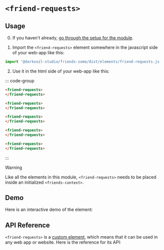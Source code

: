 # `<friend-requests>`

## Usage

0. If you haven't already, [go through the setup for the module](/setup).

1. Import the `<friend-requests>` element somewhere in the javascript side of your web-app like this:

```js
import '@darksoil-studio/friends-zome/dist/elements/friend-requests.js'
```

2. Use it in the html side of your web-app like this:


::: code-group
```html [Lit]
<friend-requests>
</friend-requests>
```

```html [React]
<friend-requests>
</friend-requests>
```

```html [Angular]
<friend-requests>
</friend-requests>
```

```html [Vue]
<friend-requests>
</friend-requests>
```

```html [Svelte]
<friend-requests>
</friend-requests>
```
:::

> [!WARNING]
> Like all the elements in this module, `<friend-requests>` needs to be placed inside an initialized `<friends-context>`.

## Demo

Here is an interactive demo of the element:

<element-demo>
</element-demo>

<script setup>
import { onMounted } from "vue";
import { decodeHashFromBase64 } from '@holochain/client';
import { render, html } from "lit";

import { FriendsZomeMock  } from "../../ui/src/mocks.ts";
import { FriendsStore } from "../../ui/src/friends-store.ts";
import { FriendsClient } from "../../ui/src/friends-client.ts";

onMounted(async () => {
  // Elements need to be imported on the client side, not the SSR side
  // Reference: https://vitepress.dev/guide/ssr-compat#importing-in-mounted-hook
  await import('@api-viewer/docs/lib/api-docs.js');
  await import('@api-viewer/demo/lib/api-demo.js');
  await import('@darksoil-studio/profiles-zome/dist/elements/profiles-context.js');
  if (!customElements.get('friends-context')) await import('../../ui/src/elements/friends-context.ts');
  if (!customElements.get('friend-requests')) await import('../../ui/src/elements/friend-requests.ts');

  const mock = new FriendsZomeMock();
  const client = new FriendsClient(mock, "friends_test");

  const store = new FriendsStore(client);
  
  render(html`
    <friends-context .store=${store}>
      <api-demo src="custom-elements.json" only="friend-requests" exclude-knobs="store">
      </api-demo>
    </friends-context>
  `, document.querySelector('element-demo'))
  })


</script>

## API Reference

`<friend-requests>` is a [custom element](https://web.dev/articles/custom-elements-v1), which means that it can be used in any web app or website. Here is the reference for its API:

<api-docs src="custom-elements.json" only="friend-requests">
</api-docs>

